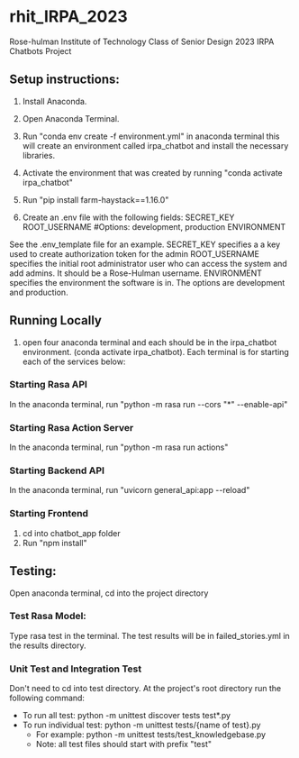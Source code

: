 # rhit_IRPA_2023

Rose-hulman Institute of Technology Class of Senior Design 2023 IRPA Chatbots Project

## Setup instructions:

1. Install Anaconda.

2. Open Anaconda Terminal.

3. Run "conda env create -f environment.yml" in anaconda terminal this will create an environment called irpa_chatbot and install the necessary libraries.

4. Activate the environment that was created by running "conda activate irpa_chatbot"

5. Run "pip install farm-haystack==1.16.0"

6. Create an .env file with the following fields:
  SECRET_KEY
  ROOT_USERNAME
  #Options: development, production
  ENVIRONMENT

  See the .env_template file for an example.
  SECRET_KEY specifies a a key used to create authorization token for the admin
  ROOT_USERNAME specifies the initial root administrator user who can access the system and add admins. It should be a Rose-Hulman username.
  ENVIRONMENT specifies the environment the software is in. The options are development and production.

## Running Locally

1. open four anaconda terminal and each should be in the irpa_chatbot environment. (conda activate irpa_chatbot). Each
  terminal is for starting each of the services below:

  ### Starting Rasa API
  In the anaconda terminal, run "python -m  rasa run --cors "*" --enable-api"
  
  ### Starting Rasa Action Server
  In the anaconda terminal, run "python -m rasa run actions"

  ### Starting Backend API
  In the anaconda terminal, run "uvicorn general_api:app --reload"

  ### Starting Frontend
  1. cd into chatbot_app folder
  2. Run "npm install"

## Testing:
Open anaconda terminal, cd into the project directory
### Test Rasa Model:
 Type rasa test in the terminal. The test results will be in failed_stories.yml in the results directory.
### Unit Test and Integration Test
 Don't need to cd into test directory. At the project's root directory run the following command:
   - To run all test: python -m unittest discover tests test*.py
   - To run individual test: python -m unittest tests/{name of test}.py 
      - For example: python -m unittest tests/test_knowledgebase.py
      - Note: all test files should start with prefix "test"

